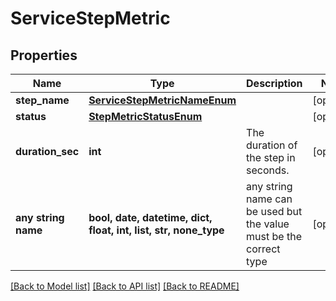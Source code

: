 # ServiceStepMetric


## Properties
Name | Type | Description | Notes
------------ | ------------- | ------------- | -------------
**step_name** | [**ServiceStepMetricNameEnum**](ServiceStepMetricNameEnum.md) |  | [optional] 
**status** | [**StepMetricStatusEnum**](StepMetricStatusEnum.md) |  | [optional] 
**duration_sec** | **int** | The duration of the step in seconds. | [optional] 
**any string name** | **bool, date, datetime, dict, float, int, list, str, none_type** | any string name can be used but the value must be the correct type | [optional]

[[Back to Model list]](../README.md#documentation-for-models) [[Back to API list]](../README.md#documentation-for-api-endpoints) [[Back to README]](../README.md)


